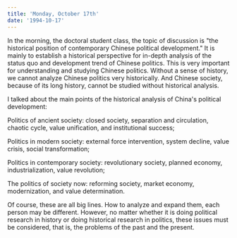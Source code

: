 ```yaml
---
title: 'Monday, October 17th'
date: '1994-10-17'
---
```


In the morning, the doctoral student class, the topic of discussion is "the historical position of contemporary Chinese political development." It is mainly to establish a historical perspective for in-depth analysis of the status quo and development trend of Chinese politics. This is very important for understanding and studying Chinese politics. Without a sense of history, we cannot analyze Chinese politics very historically. And Chinese society, because of its long history, cannot be studied without historical analysis.

I talked about the main points of the historical analysis of China's political development:

Politics of ancient society: closed society, separation and circulation, chaotic cycle, value unification, and institutional success;

Politics in modern society: external force intervention, system decline, value crisis, social transformation;

Politics in contemporary society: revolutionary society, planned economy, industrialization, value revolution;

The politics of society now: reforming society, market economy, modernization, and value determination.

Of course, these are all big lines. How to analyze and expand them, each person may be different. However, no matter whether it is doing political research in history or doing historical research in politics, these issues must be considered, that is, the problems of the past and the present.

